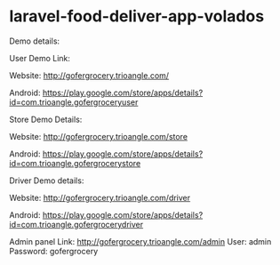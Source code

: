 # laravel-food-deliver-app-volados

Demo details:

User Demo Link:

Website: http://gofergrocery.trioangle.com/

Android: https://play.google.com/store/apps/details?id=com.trioangle.gofergroceryuser

Store Demo Details:

Website: http://gofergrocery.trioangle.com/store

Android: https://play.google.com/store/apps/details?id=com.trioangle.gofergrocerystore

Driver Demo details:

Website: http://gofergrocery.trioangle.com/driver

Android: https://play.google.com/store/apps/details?id=com.trioangle.gofergrocerydriver

Admin panel Link: http://gofergrocery.trioangle.com/admin
User: admin
Password: gofergrocery